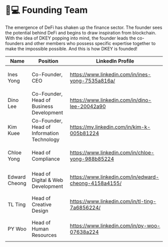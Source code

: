 # 👨💻 Founding Team

The emergence of DeFi has shaken up the finance sector. The founder sees the potential behind DeFi and begins to draw inspiration from blockchain. With the idea of DKEY popping into mind, the founder leads the co-founders and other members who possess specific expertise together to make the impossible possible. And this is how DKEY is founded!



| Name          | Position                                   | LinkedIn Profile                                                                                                                    |
| ------------- | ------------------------------------------ | ----------------------------------------------------------------------------------------------------------------------------------- |
| Ines Yong     | Co-Founder, CEO                            | <p><a href="https://www.linkedin.com/in/ines-yong-7535a816a/">https://www.linkedin.com/in/ines-yong-7535a816a/</a> <br></p>         |
| Dino Lee      | Co-Founder, Head of Business Development   | <p><a href="https://www.linkedin.com/in/dino-lee-20042a90">https://www.linkedin.com/in/dino-lee-20042a90 </a><br></p>               |
| Kim Kuee      | Co-Founder, Head of Information Technology | <p><a href="https://my.linkedin.com/in/kim-k-005b81224">https://my.linkedin.com/in/kim-k-005b81224</a> <br></p>                     |
| Chloe Yong    | Head of Compliance                         | <p><a href="https://www.linkedin.com/in/chloe-yong-988b85224">https://www.linkedin.com/in/chloe-yong-988b85224</a> <br></p>         |
| Edward Cheong | Head of Digital & Web Development          | <p><a href="https://www.linkedin.com/in/edward-cheong-4158a4155/">https://www.linkedin.com/in/edward-cheong-4158a4155/</a> <br></p> |
| TL Ting       | Head of Creative Design                    | <p><a href="https://www.linkedin.com/in/tl-ting-7a6856224/">https://www.linkedin.com/in/tl-ting-7a6856224/</a> <br></p>             |
| PY Woo        | Head of Human Resources                    | <p><a href="https://www.linkedin.com/in/py-woo-07638a224">https://www.linkedin.com/in/py-woo-07638a224</a> <br></p>                 |



